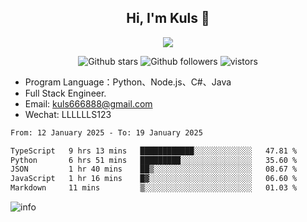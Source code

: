 <h2 align="center"> Hi, I'm Kuls 👋 </h2>
<p align="center">
    <p align="center">
        <img src=" https://avatars.githubusercontent.com/u/42165104?s=460&u=5c7fbf0bce7d4b38a15a44676e6f64b529e47598&v=4"/>
    </p>
    <p align="center">
      <img src="https://img.shields.io/github/stars/hellokuls?style=social" alt="Github stars" />
      <img src="https://img.shields.io/github/followers/hellokuls?style=social" alt="Github followers" />
      <img src="https://visitor-badge.glitch.me/badge?page_id=hellokuls.readme" alt="vistors" />
    </p>
</p>

- Program Language：Python、Node.js、C#、Java
- Full Stack Engineer.
- Email: kuls666888@gmail.com
- Wechat: LLLLLLS123

<!--START_SECTION:waka-->

```txt
From: 12 January 2025 - To: 19 January 2025

TypeScript   9 hrs 13 mins   ████████████░░░░░░░░░░░░░   47.81 %
Python       6 hrs 51 mins   █████████░░░░░░░░░░░░░░░░   35.60 %
JSON         1 hr 40 mins    ██▒░░░░░░░░░░░░░░░░░░░░░░   08.67 %
JavaScript   1 hr 16 mins    █▓░░░░░░░░░░░░░░░░░░░░░░░   06.60 %
Markdown     11 mins         ▒░░░░░░░░░░░░░░░░░░░░░░░░   01.03 %
```

<!--END_SECTION:waka-->

![info](https://github-readme-stats.vercel.app/api?username=hellokuls&show_icons=true&count_private=true&hide=prs&theme=default_repocard)


